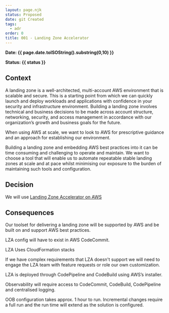 ```yaml
---
layout: page.njk
status: Proposed
date: git Created
tags:
  - adr
order: 0
title: 001 - Landing Zone Accelerator
---
```


**Date: {{ page.date.toISOString().substring(0,10) }}**

**Status: {{ status }}**

## Context

A landing zone is a well-architected, multi-account AWS environment that is scalable and secure. This is a starting point from which we can quickly launch and deploy workloads and applications with confidence in your security and infrastructure environment. Building a landing zone involves technical and business decisions to be made across account structure, networking, security, and access management in accordance with our organization’s growth and business goals for the future.

When using AWS at scale, we want to look to AWS for prescriptive guidance and an approach for establishing our environment.

Building a landing zone and embedding AWS best practices into it can be time consuming and challenging to operate and maintain. We want to choose a tool that will enable us to automate repeatable stable landing zones at scale and at pace whilst minimising our exposure to the burden of maintaining such tools and configuration.

## Decision

We will use [Landing Zone Accelerator on AWS](https://aws.amazon.com/solutions/implementations/landing-zone-accelerator-on-aws/)


## Consequences
Our toolset for delivering a landing zone will be supported by AWS and be built on and support AWS best practices.

LZA config will have to exist in AWS CodeCommit.

LZA Uses CloudFormation stacks

If we have complex requirements that LZA doesn't support we will need to engage the LZA team with feature requests or role our own customization.

LZA is deployed through CodePipeline and CodeBuild using AWS’s installer.

Observability will require access to CodeCommit, CodeBuild, CodePipeline and centralised logging.

OOB configuration takes approx. 1 hour to run. Incremental changes require a full run and the run time will extend as the solution is configured.